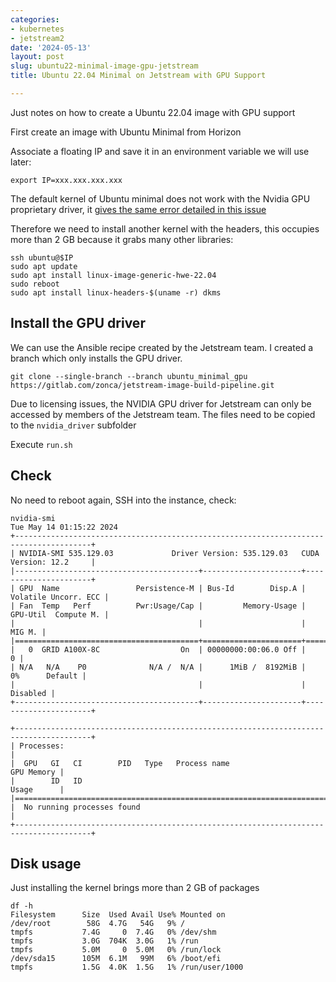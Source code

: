```yaml
---
categories:
- kubernetes
- jetstream2
date: '2024-05-13'
layout: post
slug: ubuntu22-minimal-image-gpu-jetstream
title: Ubuntu 22.04 Minimal on Jetstream with GPU Support

---
```


Just notes on how to create a Ubuntu 22.04 image with GPU support

First create an image with Ubuntu Minimal from Horizon

Associate a floating IP and save it in an environment variable we will use later:

    export IP=xxx.xxx.xxx.xxx

The default kernel of Ubuntu minimal does not work with the Nvidia GPU proprietary driver,
it [gives the same error detailed in this issue](https://gitlab.com/jetstream-cloud/image-build-pipeline/-/issues/35)

Therefore we need to install another kernel with the headers, this occupies more than 2 GB because it grabs many other libraries:

    ssh ubuntu@$IP
    sudo apt update
    sudo apt install linux-image-generic-hwe-22.04
    sudo reboot
    sudo apt install linux-headers-$(uname -r) dkms

## Install the GPU driver

We can use the Ansible recipe created by the Jetstream team.
I created a branch which only installs the GPU driver.

    git clone --single-branch --branch ubuntu_minimal_gpu https://gitlab.com/zonca/jetstream-image-build-pipeline.git

Due to licensing issues, the NVIDIA GPU driver for Jetstream can only be accessed by members of the Jetstream team.
The files need to be copied to the `nvidia_driver` subfolder 

Execute `run.sh`

## Check

No need to reboot again, SSH into the instance, check:

```
nvidia-smi
Tue May 14 01:15:22 2024       
+---------------------------------------------------------------------------------------+
| NVIDIA-SMI 535.129.03             Driver Version: 535.129.03   CUDA Version: 12.2     |
|-----------------------------------------+----------------------+----------------------+
| GPU  Name                 Persistence-M | Bus-Id        Disp.A | Volatile Uncorr. ECC |
| Fan  Temp   Perf          Pwr:Usage/Cap |         Memory-Usage | GPU-Util  Compute M. |
|                                         |                      |               MIG M. |
|=========================================+======================+======================|
|   0  GRID A100X-8C                  On  | 00000000:00:06.0 Off |                    0 |
| N/A   N/A    P0              N/A /  N/A |      1MiB /  8192MiB |      0%      Default |
|                                         |                      |             Disabled |
+-----------------------------------------+----------------------+----------------------+
                                                                                         
+---------------------------------------------------------------------------------------+
| Processes:                                                                            |
|  GPU   GI   CI        PID   Type   Process name                            GPU Memory |
|        ID   ID                                                             Usage      |
|=======================================================================================|
|  No running processes found                                                           |
+---------------------------------------------------------------------------------------+
```

## Disk usage

Just installing the kernel brings more than 2 GB of packages

```
df -h
Filesystem      Size  Used Avail Use% Mounted on
/dev/root        58G  4.7G   54G   9% /
tmpfs           7.4G     0  7.4G   0% /dev/shm
tmpfs           3.0G  704K  3.0G   1% /run
tmpfs           5.0M     0  5.0M   0% /run/lock
/dev/sda15      105M  6.1M   99M   6% /boot/efi
tmpfs           1.5G  4.0K  1.5G   1% /run/user/1000
```
